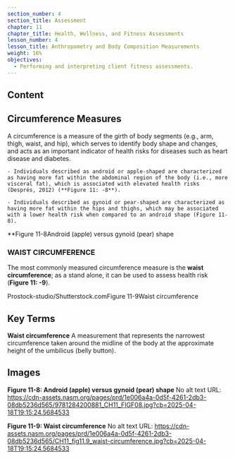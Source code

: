 ```yaml
---
section_number: 4
section_title: Assessment
chapter: 11
chapter_title: Health, Wellness, and Fitness Assessments
lesson_number: 4
lesson_title: Anthropometry and Body Composition Measurements
weight: 16%
objectives:
  - Performing and interpreting client fitness assessments.
---
```


## Content
## Circumference Measures

A circumference is a measure of the girth of body segments (e.g., arm, thigh, waist, and hip), which serves to identify body shape and changes, and acts as an important indicator of health risks for diseases such as heart disease and diabetes.

	- Individuals described as android or apple-shaped are characterized as having more fat within the abdominal region of the body (i.e., more visceral fat), which is associated with elevated health risks (Després, 2012) (**Figure 11: -8**).

	- Individuals described as gynoid or pear-shaped are characterized as having more fat within the hips and thighs, which may be associated with a lower health risk when compared to an android shape (Figure 11-8).

**Figure 11-8Android (apple) versus gynoid (pear) shape

### WAIST CIRCUMFERENCE

The most commonly measured circumference measure is the **waist circumference**; as a stand alone, it can be used to assess health risk (**Figure 11: -9**).

 Prostock-studio/Shutterstock.comFigure 11-9Waist circumference

## Key Terms

**Waist circumference**
A measurement that represents the narrowest circumference taken around the midline of the body at the approximate height of the umbilicus (belly button).

## Images

**Figure 11-8: Android (apple) versus gynoid (pear) shape**
No alt text
URL: https://cdn-assets.nasm.org/pages/prd/1e006a4a-0d5f-4261-2db3-08db5236d565/9781284200881_CH11_FIGF08.jpg?cb=2025-04-18T19:15:24.5684533

**Figure 11-9: Waist circumference**
No alt text
URL: https://cdn-assets.nasm.org/pages/prd/1e006a4a-0d5f-4261-2db3-08db5236d565/CH11_fig11.9_waist-circumference.jpg?cb=2025-04-18T19:15:24.5684533